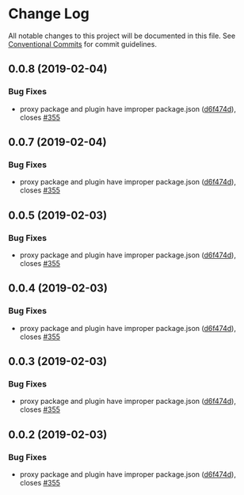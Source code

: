 # Change Log

All notable changes to this project will be documented in this file.
See [Conventional Commits](https://conventionalcommits.org) for commit guidelines.

## 0.0.8 (2019-02-04)


### Bug Fixes

* proxy package and plugin have improper package.json ([d6f474d](https://github.com/IBM/kui/commit/d6f474d)), closes [#355](https://github.com/IBM/kui/issues/355)





## 0.0.7 (2019-02-04)


### Bug Fixes

* proxy package and plugin have improper package.json ([d6f474d](https://github.com/IBM/kui/commit/d6f474d)), closes [#355](https://github.com/IBM/kui/issues/355)





## 0.0.5 (2019-02-03)


### Bug Fixes

* proxy package and plugin have improper package.json ([d6f474d](https://github.com/IBM/kui/commit/d6f474d)), closes [#355](https://github.com/IBM/kui/issues/355)





## 0.0.4 (2019-02-03)


### Bug Fixes

* proxy package and plugin have improper package.json ([d6f474d](https://github.com/IBM/kui/commit/d6f474d)), closes [#355](https://github.com/IBM/kui/issues/355)





## 0.0.3 (2019-02-03)


### Bug Fixes

* proxy package and plugin have improper package.json ([d6f474d](https://github.com/IBM/kui/commit/d6f474d)), closes [#355](https://github.com/IBM/kui/issues/355)





## 0.0.2 (2019-02-03)


### Bug Fixes

* proxy package and plugin have improper package.json ([d6f474d](https://github.com/starpit/kui/commit/d6f474d)), closes [#355](https://github.com/starpit/kui/issues/355)
